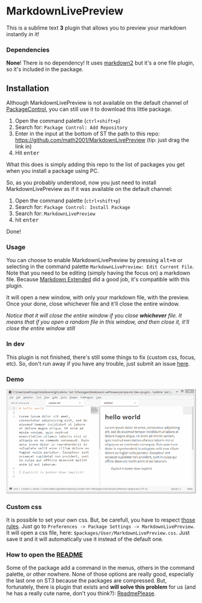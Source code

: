 # MarkdownLivePreview

This is a sublime text **3** plugin that allows you to preview your markdown instantly *in* it!

### Dependencies

**None**! There is no dependency! It uses [markdown2](https://github.com/trentm/python-markdown2) but it's a one file plugin, so it's included in the package.

## Installation

Although MarkdownLivePreview is not available on the default channel of [PackageControl](http://packagecontrol.io), you can still use it to download this little package.

1. Open the command palette (`ctrl+shift+p`)
2. Search for: `Package Control: Add Repository`
3. Enter in the input at the bottom of ST the path to this repo: <https://github.com/math2001/MarkdownLivePreview> (tip: just drag the link in)
4. Hit <kbd>enter</kbd>

What this does is simply adding this repo to the list of packages you get when you install a package using PC.

So, as you probably understood, now you just need to install MarkdownLivePreview as if it was available on the default channel:

1. Open the command palette (`ctrl+shift+p`)
2. Search for: `Package Control: Install Package`
3. Search for: `MarkdownLivePreview`
4. hit <kbd>enter</kbd>

Done!

### Usage

You can choose to enable MarkdownLivePreview by pressing <kbd>alt+m</kbd> or selecting in the command palette `MarkdownLivePreview: Edit Current File`. Note that you need to be editing (simply having the focus on) a markdown file. Because [Markdown Extended][markdown-extended] did a good job, it's compatible with this plugin.

It will open a new window, with only your markdown file, with the preview. Once your done, close whichever file and it'll close the entire window.

*Notice that it will close the entire window if you close **whichever** file. It means that if you open a random file in this window, and then close it, it'll close the entire window still*

### In dev

This plugin is not finished, there's still some things to fix (custom css, focus, etc). So, don't run away if you have any trouble, just submit an issue [here](http://github.com/math2001/MarkdownLivePreview/issues).

### Demo

![demo](demo.gif)

### Custom css

It is possible to set your own css. But, be carefull, you have to respect [those rules](http://www.sublimetext.com/docs/3/minihtml.html#css). Just go to `Preferences -> Package Settings -> MarkdownLivePreview`. It will open a css file, here: `$packages/User/MarkdownLivePreview.css`. Just save it and it will automatically use it instead of the default one.

### How to open the [README](http://github.com/math2001/MarkdownLivePreview/README.md)

Some of the package add a command in the menus, others in the command palette, or other nowhere. None of those options are really good, especially the last one on ST3 because the packages are compressed. But, fortunately, there is plugin that exists and **will solve this problem** for us (and he has a really cute name, don't you think?): [ReadmePlease](https://packagecontrol.io/packages/ReadmePlease).



[markdown-extended]: https://packagecontrol.io/packages/Markdown
